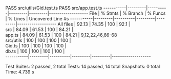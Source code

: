  PASS  src/utils/Gid.test.ts
 PASS  src/app.test.ts
-----------|---------|----------|---------|---------|-------------------
File       | % Stmts | % Branch | % Funcs | % Lines | Uncovered Line #s 
-----------|---------|----------|---------|---------|-------------------
All files  |   92.13 |    74.35 |     100 |    92.1 |                   
 src       |   84.09 |    61.53 |     100 |   84.21 |                   
  app.ts   |   84.09 |    61.53 |     100 |   84.21 | 9,12,22,46,66-68  
 src/utils |     100 |      100 |     100 |     100 |                   
  Gid.ts   |     100 |      100 |     100 |     100 |                   
  db.ts    |     100 |      100 |     100 |     100 |                   
-----------|---------|----------|---------|---------|-------------------

Test Suites: 2 passed, 2 total
Tests:       14 passed, 14 total
Snapshots:   0 total
Time:        4.739 s
